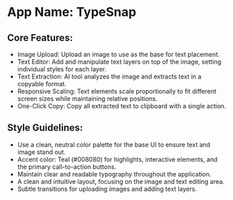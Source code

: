 # **App Name**: TypeSnap

## Core Features:

- Image Upload: Upload an image to use as the base for text placement.
- Text Editor: Add and manipulate text layers on top of the image, setting individual styles for each layer.
- Text Extraction: AI tool analyzes the image and extracts text in a copyable format.
- Responsive Scaling: Text elements scale proportionally to fit different screen sizes while maintaining relative positions.
- One-Click Copy: Copy all extracted text to clipboard with a single action.

## Style Guidelines:

- Use a clean, neutral color palette for the base UI to ensure text and image stand out.
- Accent color: Teal (#008080) for highlights, interactive elements, and the primary call-to-action buttons.
- Maintain clear and readable typography throughout the application.
- A clean and intuitive layout, focusing on the image and text editing area.
- Subtle transitions for uploading images and adding text layers.